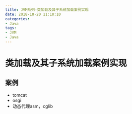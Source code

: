 ```yaml
---
title: JVM系列-类加载及其子系统加载案例实现
date: 2018-10-20 11:10:10
categories:  
- Java
tags: 
- JVM
- Java
---
```


# 类加载及其子系统加载案例实现

## 案例
- tomcat
- osgi
- 动态代理asm，cglib